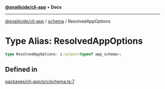 [**@snailicide/cli-app**](../../../README.md) • **Docs**

---

[@snailicide/cli-app](../../../README.md) / [schema](../README.md) / ResolvedAppOptions

# Type Alias: ResolvedAppOptions

```ts
type ResolvedAppOptions: z.output<typeof app_schema>;
```

## Defined in

[packages/cli-app/src/schema.ts:7](https://github.com/gbtunney/snailicide-monorepo/blob/master/packages/cli-app/src/schema.ts#L7)
